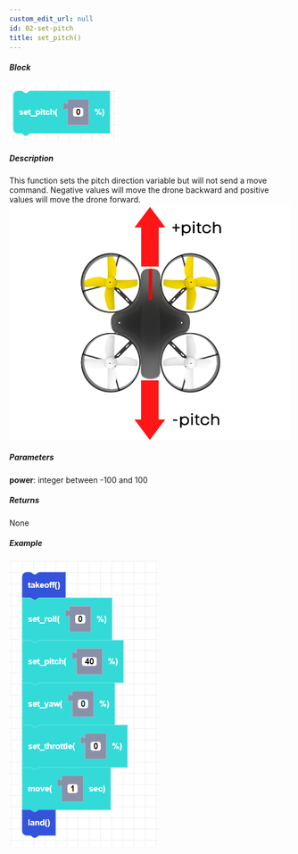 ```yaml
---
custom_edit_url: null
id: 02-set-pitch
title: set_pitch()
---
```


##### Block

![set pitch image](set_pitch.png)

##### Description

This function sets the pitch direction variable but will not send a move command. Negative values will move the drone backward and positive values will move the drone forward.
![pitch directions for CoDrone Mini](cdm_pitch.png)

##### Parameters
**power**: integer between -100 and 100 <br /> 

##### Returns

None

##### Example

![set pitch example](set_pitch_example.png)
